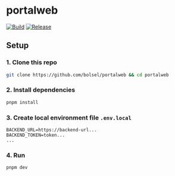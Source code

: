 # portalweb

[![Build](https://github.com/bolsel/portalweb/actions/workflows/staging.yml/badge.svg)](https://github.com/bolsel/portalweb/actions/workflows/staging.yml) [![Release](https://github.com/bolsel/portalweb/actions/workflows/release.yml/badge.svg)](https://github.com/bolsel/portalweb/actions/workflows/release.yml)

## Setup

### 1. Clone this repo

```bash
git clone https://github.com/bolsel/portalweb && cd portalweb
```

### 2. Install dependencies

```bash
pnpm install
```

### 3. Create local environment file `.env.local`

```env
BACKEND_URL=https://backend-url...
BACKEND_TOKEN=token...
...
```

### 4. Run

```bash
pnpm dev
```
